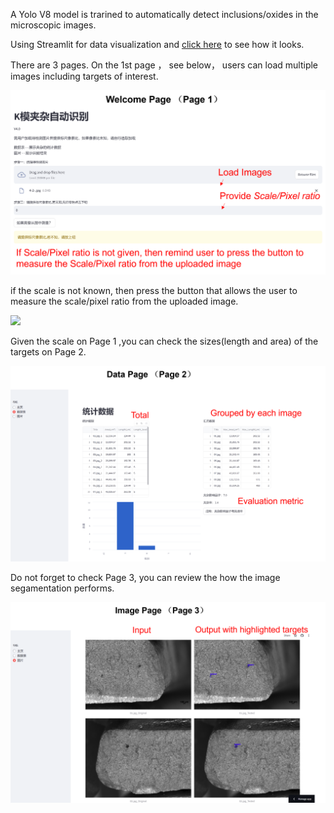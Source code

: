 A Yolo V8 model is trarined to automatically detect inclusions/oxides in the microscopic images.

Using Streamlit for data visualization and [click here](https://pan1fan2-dk-inc-auto-home3-gwjjsi.streamlit.app/) to see how it looks.

There are 3 pages.  On the 1st page ， see below， users can load multiple images including targets of interest. 

<img src = "./img/page1_up.png">

if the scale is not known, then press the button that allows the user to measure the scale/pixel ratio from the uploaded image.

<img src = "./img/page1_down.png">

Given the scale on Page 1 ,you can check the sizes(length and area) of the targets on Page 2.

<img src = "./img/page2.png">

Do not forget to check Page 3, you can review the how the image segamentation performs.

<img src = "./img/page3.png">

